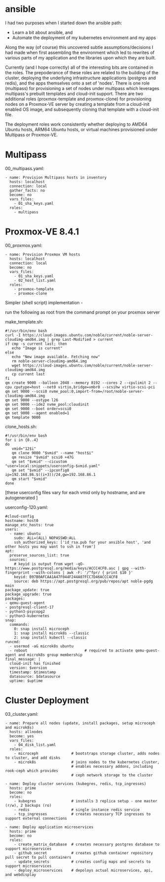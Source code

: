 # ansible

I had two purposes when I started down the ansible path:
- Learn a bit about ansible, and
- Automate the deployment of my kubernetes environment and my apps

Along the way (of course) this uncovered subtle assumptions/decisions I had made when first assembling the environment which led to rewrites of various parts of my application and the libraries upon which they are built.

Currently (and I hope correctly) all of the interesting bits are contained in the roles. The prepoderance of these roles are related to the building of the cluster, deploying the underlying infrastructure applications (postgres and redis), and the apps themselves onto a set of 'nodes'. There is one role (multipass) for provisioning a set of nodes under multipass which leverages multipass's prebuilt templates and cloud-init support. There are two additional roles (proxmox-template and proxmox-clone) for provisioning nodes on a Proxmox-VE server by creating a template from a cloud-init enabled OS image, and subsequently cloning that template with a cloud-init file.  

The deployment roles work consistently whether deploying to AMD64 Ubuntu hosts, ARM64 Ubuntu hosts, or virtual machines provisioned under Multipass or Proxmox-VE.

# Multipass

00_multipass.yaml:

```
- name: Provision Multipass hosts in inventory
  hosts: localhost
  connection: local
  gather_facts: no
  become: no
  vars_files: 
    - 01_sha_keys.yaml
  roles:
    - multipass
```

# Proxmox-VE 8.4.1

00_proxmox.yaml:

```
- name: Provision Proxmox VM hosts
  hosts: localhost
  connection: local
  become: no
  vars_files:
    - 01_sha_keys.yaml
    - 02_host_list.yaml
  roles:
    - proxmox-template
    - proxmox-clone
```
Simpler (shell script) implementation -

run the following as root from the command prompt on your proxmox server

make_template.sh:

```
#!/usr/bin/env bash
curl -I https://cloud-images.ubuntu.com/noble/current/noble-server-cloudimg-amd64.img | grep Last-Modified > current
if cmp -s current last; then
   echo "Image is current"
else
   echo "New image available. Fetching now"
   rm noble-server-cloudimg-amd64.img
   wget https://cloud-images.ubuntu.com/noble/current/noble-server-cloudimg-amd64.img
   cp current last
fi
qm create 9000 --balloon 2048 --memory 8192 --cores 2 --cpulimit 2 --cpu cputype=host --net0 virtio,bridge=vmbr0 --scsihw virtio-scsi-pci
qm set 9000 --scsi0 nvme_pool:0,import-from=/root/noble-server-cloudimg-amd64.img
qm set 9000 --ostype l26
qm set 9000 --ide2 nvme_pool:cloudinit
qm set 9000 --boot order=scsi0
qm set 9000 --agent enabled=1
qm template 9000
```

clone_hosts.sh:

```
#!/usr/bin/env bash
for i in {0..4}
do
   vmid="12$i"
   qm clone 9000 "$vmid" --name "host$i"
   qm resize "$vmid" scsi0 +47G
   qm set "$vmid" --cicustom "user=local:snippets/userconfig-$vmid.yaml"
   qm set "$vmid" --ipconfig0 ip=192.168.86.$((i+3))/24,gw=192.168.86.1
   qm start "$vmid"
done
```

[these userconfig files vary for each vmid only by hostname, and are autogenerated ]

userconfig-120.yaml:

```
#cloud-config
hostname: host0
manage_etc_hosts: true
users:
  - name: ubuntu
    sudo: ALL=(ALL) NOPASSWD:ALL
    ssh_authorized_keys: ['id_rsa.pub for your ansible host', 'and other hosts you may want to ssh in from']
apt:
  preserve_sources_list: true
  sources:
    # keyid is output from wget -qO- https://www.postgresql.org/media/keys/ACCC4CF8.asc | gpg --with-fingerprint --with-colons | awk -F: '/^fpr/ { print $10 }'
    keyid: B97B0AFCAA1A47F044F244A07FCC7D46ACCC4CF8
    source: deb https://apt.postgresql.org/pub/repos/apt noble-pgdg main
package_update: true
package_upgrade: true
packages:
- qemu-guest-agent
- postgresql-client-17
- python3-psycopg2
- python3-kubernetes
snap:
  commands:
    0: snap install microceph
    1: snap install microk8s --classic
    2: snap install kubectl --classic
runcmd:
  - usermod -aG microk8s ubuntu
  - reboot                          # required to activate qemu-guest-agent and microk8s group membership
final_message: |
  cloud-init has finished
  version: $version
  timestamp: $timestamp
  datasource: $datasource
  uptime: $uptime
```

# Cluster Deployment

03_cluster.yaml:

```
- name: Prepare all nodes (update, install packages, setup microceph and microk8s)
  hosts: allnodes
  become: yes
  vars_files:
    - 04_disk_list.yaml
  roles:
    - microceph               # bootstraps storage cluster, adds nodes to cluster, and add disks
    - microk8s                # joins nodes to the kubernetes cluster, 
                              # enables necessary addons, including rook-ceph which provides
                              # ceph network storage to the cluster

- name: Deploy cluster services (kubegres, redis, tcp_ingresses)
  hosts: prime
  become: no
  roles:
    - kubegres                # installs 3 replica setup - one master (r/w), 2 backups (ro)
    - redis                   # single instance redis service
    - tcp_ingresses           # creates necessary TCP ingresses to support external connections

- name: Deploy application microservices
  hosts: prime
  become: no
  roles:
    - create_matrix_database  # creates necessary postgres database to support microservices
    - github_secret           # creates github container repository pull secret to pull containers
    - update_secrets          # creates config maps and secrets to support microservices
    - deploy_microservices    # depoloys actual microservices, api, and webdisplay
```